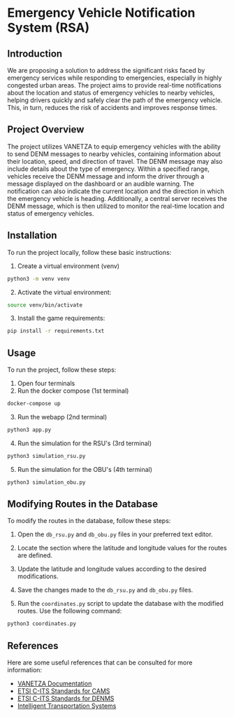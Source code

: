 # Emergency Vehicle Notification System (RSA)

## Introduction

We are proposing a solution to address the significant risks faced by emergency services while responding to emergencies, especially in highly congested urban areas. The project aims to provide real-time notifications about the location and status of emergency vehicles to nearby vehicles, helping drivers quickly and safely clear the path of the emergency vehicle. This, in turn, reduces the risk of accidents and improves response times.

## Project Overview

The project utilizes VANETZA to equip emergency vehicles with the ability to send DENM messages to nearby vehicles, containing information about their location, speed, and direction of travel. The DENM message may also include details about the type of emergency. Within a specified range, vehicles receive the DENM message and inform the driver through a message displayed on the dashboard or an audible warning. The notification can also indicate the current location and the direction in which the emergency vehicle is heading. Additionally, a central server receives the DENM message, which is then utilized to monitor the real-time location and status of emergency vehicles.

## Installation
To run the project locally, follow these basic instructions:

1. Create a virtual environment (venv)
```bash
python3 -m venv venv
```

2. Activate the virtual environment:
```bash
source venv/bin/activate
```

3. Install the game requirements:
```bash
pip install -r requirements.txt
```
## Usage

To run the project, follow these steps:

1. Open four terminals
2. Run the docker compose (1st terminal)
```bash
docker-compose up
``` 
3. Run the webapp (2nd terminal)
```bash
python3 app.py
``` 
4. Run the simulation for the RSU's (3rd terminal)
 ```bash
python3 simulation_rsu.py
```
5. Run the simulation for the OBU's (4th terminal)
```bash
python3 simulation_obu.py
```

## Modifying Routes in the Database

To modify the routes in the database, follow these steps:

1. Open the `db_rsu.py` and `db_obu.py` files in your preferred text editor.

2. Locate the section where the latitude and longitude values for the routes are defined.

3. Update the latitude and longitude values according to the desired modifications. 

4. Save the changes made to the `db_rsu.py` and `db_obu.py` files.

5. Run the `coordinates.py` script to update the database with the modified routes. Use the following command:
```bash
python3 coordinates.py
```

## References

Here are some useful references that can be consulted for more information:

- [VANETZA Documentation](https://code.nap.av.it.pt/mobility-networks/vanetza)
- [ETSI C-ITS Standards for CAMS](https://www.etsi.org/deliver/etsi_EN/302600_302699/30263702/01.04.01_30/en_30263702v010401v.pdf)
- [ETSI C-ITS Standards for DENMS](https://www.etsi.org/deliver/etsi_en/302600_302699/30263703/01.02.01_30/en_30263703v010201v.pdf)
- [Intelligent Transportation Systems](https://en.wikipedia.org/wiki/Intelligent_transportation_system)
